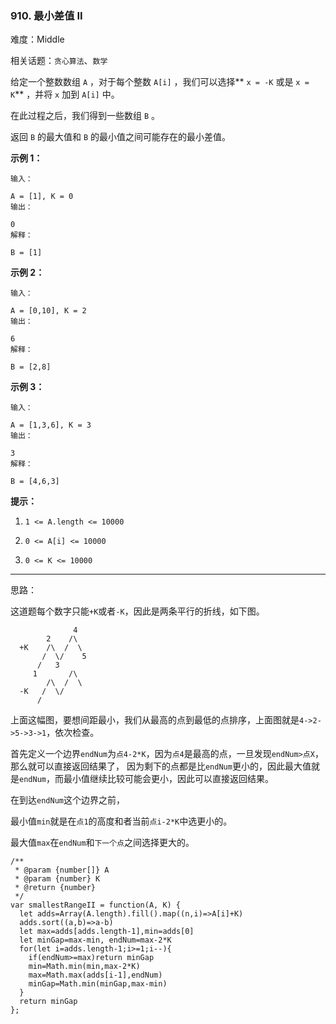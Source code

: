 ### 910. 最小差值 II

难度：Middle

相关话题：`贪心算法`、`数学`

给定一个整数数组  `A` ，对于每个整数  `A[i]` ，我们可以选择** `x = -K` 或是 `x = K`** ，并将 `x` 加到 `A[i]` 中。



在此过程之后，我们得到一些数组 `B` 。



返回  `B` 的最大值和  `B` 的最小值之间可能存在的最小差值。












**示例 1：** 



```
输入：

A = [1], K = 0
输出：

0
解释：

B = [1]
```


**示例 2：** 



```
输入：

A = [0,10], K = 2
输出：

6
解释：

B = [2,8]
```


**示例 3：** 



```
输入：

A = [1,3,6], K = 3
输出：

3
解释：

B = [4,6,3]
```






**提示：** 




1.  `1 <= A.length <= 10000` 

2.  `0 <= A[i] <= 10000` 

3.  `0 <= K <= 10000` 






-----

思路：

这道题每个数字只能`+K`或者`-K`，因此是两条平行的折线，如下图。


```          
              4
        2    /\ 
  +K    /\  /  \
       /  \/    5
      /   3
     1       /\ 
        /\  /  \
  -K   /  \/
      /
```

上面这幅图，要想间距最小，我们从最高的点到最低的点排序，上面图就是`4->2->5->3->1`，依次检查。

首先定义一个边界`endNum`为`点4-2*K`，因为`点4`是最高的点，一旦发现`endNum>点X`，那么就可以直接返回结果了，
因为剩下的点都是比`endNum`更小的，因此最大值就是`endNum`，而最小值继续比较可能会更小，因此可以直接返回结果。

在到达`endNum`这个边界之前，

最小值`min`就是在`点1`的高度和者当前`点i-2*K`中选更小的。

最大值`max`在`endNum`和`下一个点`之间选择更大的。

```
/**
 * @param {number[]} A
 * @param {number} K
 * @return {number}
 */
var smallestRangeII = function(A, K) {
  let adds=Array(A.length).fill().map((n,i)=>A[i]+K)
  adds.sort((a,b)=>a-b)
  let max=adds[adds.length-1],min=adds[0]
  let minGap=max-min, endNum=max-2*K
  for(let i=adds.length-1;i>=1;i--){
    if(endNum>=max)return minGap
    min=Math.min(min,max-2*K)
    max=Math.max(adds[i-1],endNum)
    minGap=Math.min(minGap,max-min)
  }
  return minGap
};
```

